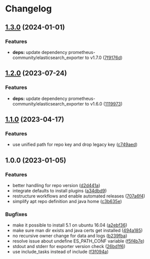 # Changelog

## [1.3.0](https://github.com/rolehippie/elasticsearch/compare/v1.2.0...v1.3.0) (2024-01-01)


### Features

* **deps:** update dependency prometheus-community/elasticsearch_exporter to v1.7.0 ([7f9176d](https://github.com/rolehippie/elasticsearch/commit/7f9176d256d94ec0f17961638c0a55607d0b3a8d))

## [1.2.0](https://github.com/rolehippie/elasticsearch/compare/v1.1.0...v1.2.0) (2023-07-24)


### Features

* **deps:** update dependency prometheus-community/elasticsearch_exporter to v1.6.0 ([1119973](https://github.com/rolehippie/elasticsearch/commit/11199737ff4e5d197fe20de0bae59648c9da7205))

## [1.1.0](https://github.com/rolehippie/elasticsearch/compare/v1.0.0...v1.1.0) (2023-04-17)


### Features

* use unified path for repo key and drop legacy key ([c749aed](https://github.com/rolehippie/elasticsearch/commit/c749aed8e76fa58f4dff050d11688086d6ccfefd))

## 1.0.0 (2023-01-05)


### Features

* better handling for repo version ([d2d441a](https://github.com/rolehippie/elasticsearch/commit/d2d441a2419ae1a897caa1b482a29538eb01b99d))
* integrate defaults to install plugins ([a34dbd9](https://github.com/rolehippie/elasticsearch/commit/a34dbd9f0235a4e59da5f7df94d217d30ebea832))
* restructure workflows and enable automated releases ([707a6f4](https://github.com/rolehippie/elasticsearch/commit/707a6f44e2602e481ea889f1214728b171d7e82e))
* simplify apt repo definition and java home ([c3b635e](https://github.com/rolehippie/elasticsearch/commit/c3b635e485647a8838a1329638772ddaba974e5c))


### Bugfixes

* make it possible to install 5.1 on ubuntu 16.04 ([a2ebf36](https://github.com/rolehippie/elasticsearch/commit/a2ebf36b791ea4723f696c3fc773c266182dc62c))
* make sure man dir exists and java certs get installed ([494a185](https://github.com/rolehippie/elasticsearch/commit/494a185dc3f8c026e0f95c6160167430a0666057))
* no recursive owner change for data and logs ([b239fba](https://github.com/rolehippie/elasticsearch/commit/b239fba3aa41db43409125c3c3bcbdba4b3d4430))
* resolve issue about undefine ES_PATH_CONF variable ([f5f4b7e](https://github.com/rolehippie/elasticsearch/commit/f5f4b7e8ba2a8cfe6e6a9f7efbf619b36c3ed2fb))
* stdout and stderr for exporter version check ([26bd1f6](https://github.com/rolehippie/elasticsearch/commit/26bd1f6d25561b81801ec7e91a637ac6b1d97d08))
* use include_tasks instead of include ([f3f094a](https://github.com/rolehippie/elasticsearch/commit/f3f094ae0d74f71dd80b686c05445cd212763108))
